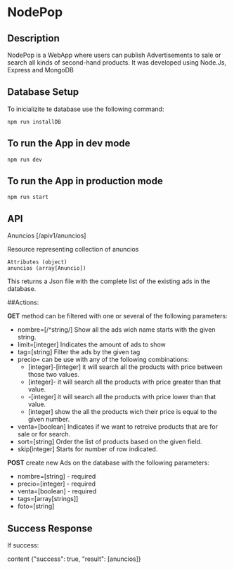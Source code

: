 # NodePop

## Description

NodePop is a WebApp where users can publish Advertisements to sale or search all kinds of second-hand products.
It was developed using Node.Js, Express and MongoDB 

## Database Setup

To inicializite te database use the following command:

```
npm run installDB
```

## To run the App in dev mode

```
npm run dev
```

## To run the App in production mode

```
npm run start
```

## API 
Anuncios [/apiv1/anuncios]

Resource representing collection of anuncios

    Attributes (object)
    anuncios (array[Anuncio])

This returns a Json file with the complete list of the existing ads in the database.

##Actions:

**GET** method can be filtered with one or several of the following parameters:

* nombre=[/^string/] Show all the ads wich name starts with the given string. 
* limit=[integer] Indicates the amount of ads to show
* tag=[string] Filter the ads by the given tag 
* precio= can be use with any of the following combinations:
  * [integer]-[integer] it will search all the products with price between those two values.    
  * [integer]- it will search all the products with price greater than that value.
  * -[integer] it will search all the products with price lower than that value.
  * [integer] show the all the products wich their price is equal to the given number.
* venta=[boolean] Indicates if we want to retreive products that are for sale or for search.
* sort=[string] Order the list of products based on the given field.
* skip[integer] Starts for number of row indicated.

**POST** create new Ads on the database with the following parameters:

* nombre=[string] - required
* precio=[integer] - required
* venta=[boolean] - required
* tags=[array[strings]]
* foto=[string]

## Success Response

If success:

content {"success": true, "result": [anuncios]}
